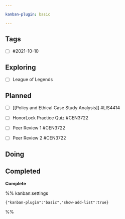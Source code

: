 ```yaml
---

kanban-plugin: basic

---
```


## Tags

- [ ] #2021-10-10


## Exploring

- [ ] League of Legends


## Planned

- [ ] [[Policy and Ethical Case Study Analysis]] #LIS4414
- [ ] HonorLock Practice Quiz #CEN3722
- [ ] Peer Review 1 #CEN3722
- [ ] Peer Review 2 #CEN3722


## Doing



## Completed

**Complete**




%% kanban:settings
```
{"kanban-plugin":"basic","show-add-list":true}
```
%%
